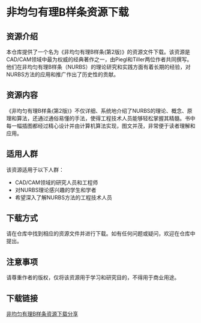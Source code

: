 # 非均匀有理B样条资源下载

## 资源介绍

本仓库提供了一个名为《非均匀有理B样条(第2版)》的资源文件下载。该资源是CAD/CAM领域中最为权威的经典著作之一，由Piegl和Tiller两位作者共同撰写。他们在非均匀有理B样条（NURBS）的理论研究和实践方面有着长期的经验，对NURBS方法的应用和推广作出了历史性的贡献。

## 资源内容

《非均匀有理B样条(第2版)》不仅详细、系统地介绍了NURBS的理论、概念、原理和算法，还通过通俗易懂的手法，使得工程技术人员能够轻松掌握其精髓。书中每一幅插图都经过精心设计并由计算机算法实现，图文并茂，非常便于读者理解和应用。

## 适用人群

该资源适用于以下人群：
- CAD/CAM领域的研究人员和工程师
- 对NURBS理论感兴趣的学生和学者
- 希望深入了解NURBS方法的工程技术人员

## 下载方式

请在仓库中找到相应的资源文件并进行下载。如有任何问题或疑问，欢迎在仓库中提出。

## 注意事项

请尊重作者的版权，仅将该资源用于学习和研究目的，不得用于商业用途。

## 下载链接

[非均匀有理B样条资源下载分享](https://pan.quark.cn/s/b1b079111d8a)